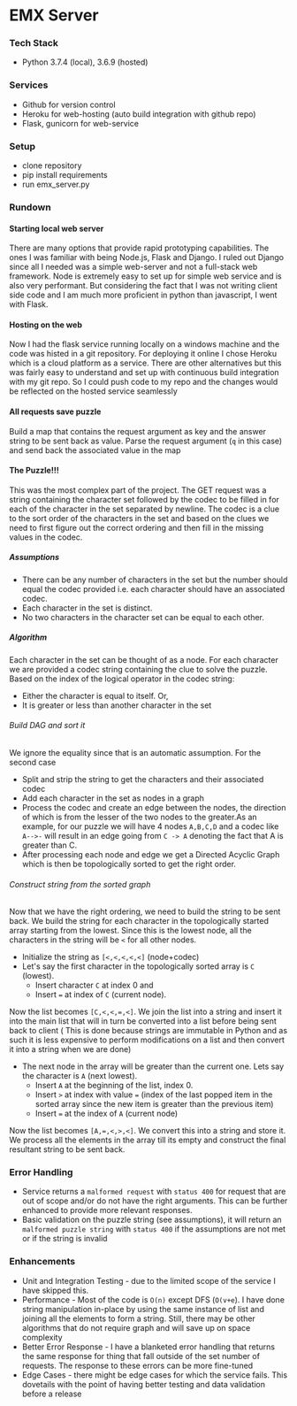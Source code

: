 # EMX Server

### Tech Stack
* Python 3.7.4 (local), 3.6.9 (hosted)
### Services
* Github for version control
* Heroku for web-hosting (auto build integration with github repo)
* Flask, gunicorn for web-service
### Setup
* clone repository
* pip install requirements
* run emx_server.py

### Rundown
#### Starting local web server
There are many options that provide rapid prototyping capabilities. The ones I was familiar with being Node.js,
Flask and Django. I ruled out Django since all I needed was a simple web-server and not a full-stack web framework.
Node is extremely easy to set up for simple web service and is also very performant. But considering the fact that
I was not writing client side code and I am much more proficient in python than javascript, I went with Flask. 
#### Hosting on the web
Now I had the flask service running locally on a windows machine and the code was histed in a git repository. 
For deploying it online I chose Heroku which is a cloud platform as a service. There are other alternatives but 
this was fairly easy to understand and set up with continuous build integration with my git repo. So I could push
code to my repo and the changes would  be reflected on the hosted service seamlessly

#### All requests save puzzle
Build a map that contains the request argument as key and the answer string to be sent back as value. Parse the request
argument (`q` in this case) and send back the associated value in the map

#### The Puzzle!!!
This was the most complex part of the project. The GET request was a string containing the character set followed 
by the codec to be filled in for each of the character in the set separated by newline. The codec is a clue 
to the sort order of the characters in the set and based on the clues we need to first figure out the correct ordering
and then fill in the missing values in the codec.

##### Assumptions
* There can be any number of characters in the set but the number should equal the codec provided i.e. each 
  character should have an associated codec.
* Each character in the set is distinct.
* No two characters in the character set can be equal to each other.

##### Algorithm
Each character in the set can be thought of as a node. For each character we are provided a codec string containing
the clue to solve the puzzle. Based on the index of the logical operator in the codec string:
* Either the character is equal to itself. Or,
* It is greater or less than another character in the set

###### Build DAG and sort it
We ignore the equality since that is an automatic assumption. For the second case
* Split and strip the string to get the characters and their associated codec  
* Add each character in the set as nodes in a graph
* Process the codec and create an edge between the nodes, the direction of which is from the lesser of the two
 nodes to the greater.As an example, for our puzzle we will have 4 nodes `A,B,C,D` and a codec like `A-->-` will 
 result in an edge going from `C -> A` denoting the fact that A is greater than C.  
* After processing each node and edge we get a Directed Acyclic Graph which is then be topologically sorted to get
 the right order.

###### Construct string from the sorted graph
Now that we have the right ordering, we need to build the string to be sent back. We build the string for each character
in the topologically started array starting from the lowest. Since this is the lowest node, all the characters in the
string will be `<` for all other nodes. 
* Initialize the string as `[<,<,<,<,<]` (node+codec)
* Let's say the first character in the topologically sorted array is `C` (lowest).  
    * Insert character `C` at index 0 and
    * Insert `=` at index of `C` (current node). 
    
Now the list becomes `[C,<,<,=,<]`. We join the list into a string and insert it into the main list that will in turn 
be converted into a list before being sent back to client ( This is done because strings are immutable in Python and 
as such it is less expensive to perform modifications on a list and then convert it into a string when we are done)
* The next node in the array will be greater than the current one. Lets say the character is `A` (next lowest).
    * Insert `A` at the beginning of the list, index 0.
    * Insert `>` at index with value `=` (index of the last popped item in the sorted array since the new item 
    is greater than the previous item)
    * Insert `=` at the index of `A` (current node)

Now the list becomes `[A,=,<,>,<]`. We convert this into a string and store it.  We process all the elements in
the array till its empty and construct the final resultant string to be sent back.

### Error Handling

* Service returns a `malformed request` with `status 400` for request that are out of scope and/or 
do not have the right arguments. This can be further enhanced to provide more relevant responses. 
* Basic validation on the puzzle string (see assumptions), it will return an `malformed puzzle string` with
 `status 400` if the assumptions are not met or if the string is invalid


### Enhancements    
* Unit and Integration Testing - due to the limited scope of the service I have skipped this.
* Performance - Most of the code is `O(n)` except DFS (`O(v+e`). I have done string manipulation in-place by using the 
same instance of list and joining all the elements to form a string. Still, there may be other algorithms that do
not require graph and will save up on space complexity
* Better Error Response - I have a blanketed error handling that returns the same response for thing that fall outside of the set
number of requests. The response to these errors can be more fine-tuned
* Edge Cases - there might be edge cases for which the service fails. This dovetails with the point of having 
better testing and data validation before a release
        
    
